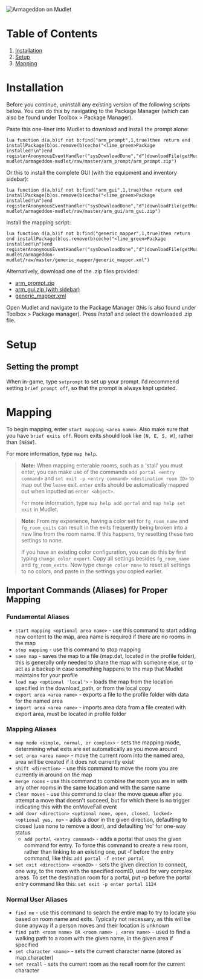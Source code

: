 ![Armageddon on Mudlet](https://vgy.me/YsNONT.gif)

# Table of Contents

1. [Installation](#installation)
2. [Setup](#setup)
3. [Mapping](#mapping)

# Installation

Before you continue, uninstall any existing version of the following scripts below. You can do this by navigating to the Package Manager (which can also be found under Toolbox > Package Manager).

Paste this one-liner into Mudlet to download and install the prompt alone:

```
lua function d(a,b)if not b:find("arm_prompt",1,true)then return end installPackage(b)os.remove(b)cecho("<lime_green>Package installed!\n")end registerAnonymousEventHandler("sysDownloadDone","d")downloadFile(getMudletHomeDir().."/arm_prompt.zip","https://github.com/armageddon-mudlet/armageddon-mudlet/raw/master/arm_prompt/arm_prompt.zip")
```

Or this to install the complete GUI (with the equipment and inventory sidebar):

```
lua function d(a,b)if not b:find("arm_gui",1,true)then return end installPackage(b)os.remove(b)cecho("<lime_green>Package installed!\n")end registerAnonymousEventHandler("sysDownloadDone","d")downloadFile(getMudletHomeDir().."/arm_gui.zip","https://github.com/armageddon-mudlet/armageddon-mudlet/raw/master/arm_gui/arm_gui.zip")
```

Install the mapping script:

```
lua function d(a,b)if not b:find("generic_mapper",1,true)then return end installPackage(b)os.remove(b)cecho("<lime_green>Package installed!\n")end registerAnonymousEventHandler("sysDownloadDone","d")downloadFile(getMudletHomeDir().."/generic_mapper.xml","https://github.com/armageddon-mudlet/armageddon-mudlet/raw/master/generic_mapper/generic_mapper.xml")
```

Alternatively, download one of the .zip files provided:

 - [arm_prompt.zip](https://github.com/armageddon-mudlet/armageddon-mudlet/raw/master/arm_prompt/arm_prompt.zip)
 - [arm_gui.zip (with sidebar)](https://github.com/armageddon-mudlet/armageddon-mudlet/raw/master/arm_gui/arm_gui.zip)
 - [generic_mapper.xml](https://github.com/armageddon-mudlet/armageddon-mudlet/raw/master/generic_mapper/generic_mapper.xml)
 
Open Mudlet and navigate to the Package Manager (this is also found under Toolbox > Package manager). Press *Install* and select the downloaded .zip file.

# Setup

## Setting the prompt
When in-game, type `setprompt` to set up your prompt. I'd recommend setting `brief prompt off`, so that the prompt is always kept updated.

# Mapping
To begin mapping, enter `start mapping <area name>`. Also make sure that you have `brief exits off`. Room exits should look like `[N, E, S, W]`, rather than `[NESW]`.

For more information, type `map help`.

> **Note:** When mapping enterable rooms, such as a 'stall' you must enter, you can make use of the commands `add portal <entry command>` and `set exit -p <entry command> <destination room ID>` to map out the `leave` exit. `enter` exits should be automatically mapped out when inputted as `enter <object>`.
>
> For more information, type `map help add portal` and `map help set exit` in Mudlet.

> **Note:** From my experience, having a color set for `fg_room_name` and `fg_room_exits` can result in the exits frequently being broken into a new line from the room name. If this happens, try resetting these two settings to none.
>
> If you have an existing color configuration, you can do this by first typing `change color export`. Copy all settings besides `fg_room_name` and `fg_room_exits`. Now type `change color none` to reset all settings to no colors, and paste in the settings you copied earlier.

## Important Commands (Aliases) for Proper Mapping

### Fundamental Aliases
- `start mapping <optional area name>` - use this command to start adding new content to the map, area name is required if there are no rooms in the map
- `stop mapping` - use this command to stop mapping
- `save map` - saves the map to a file (map.dat, located in the profile folder), this is generally only needed to share the map with someone else, or to act as a backup in case something happens to the map that Mudlet maintains for your profile
- `load map <optional 'local'>` - loads the map from the location specified in the download_path, or from the local copy
- `export area <area name>` - exports a file to the profile folder with data for the named area
- `import area <area name>` - imports area data from a file created with export area, must be located in profile folder


### Mapping Aliases
- `map mode <simple, normal, or complex>` - sets the mapping mode, determining what exits are set automatically as you move around
- `set area <area name>` - move the current room into the named area, area will be created if it does not currently exist
- `shift <direction>` - use this command to move the room you are currently in around on the map
- `merge rooms` - use this command to combine the room you are in with any other rooms in the same location and with the same name
- `clear moves` - use this command to clear the move queue after you attempt a move that doesn't succeed, but for which there is no trigger indicating this with the onMoveFail event
- `add door <direction> <optional none, open, closed, locked> <optional yes, no>` - adds a door in the given direction, defaulting to closed (use none to remove a door), and defaulting 'no' for one-way status
  - `add portal <entry command>` - adds a portal that uses the given command for entry. To force this command to create a new room, rather than linking to an existing one, put -f before the entry command, like this: `add portal -f enter portal`
- `set exit <direction> <roomID>` - sets the given direction to connect, one way, to the room with the specified roomID, used for very complex areas. To set the destination room for a portal, put -p before the portal entry command like this: `set exit -p enter portal 1124`

### Normal User Aliases
- `find me` - use this command to search the entire map to try to locate you based on room name and exits. Typically not necessary, as this will be done anyway if a person moves and their location is unknown
- `find path <room name> OR <room name> ; <area name>` - used to find a walking path to a room with the given name, in the given area if specified
- `set character <name>` - sets the current character name (stored as map.character)
- `set recall` - sets the current room as the recall room for the current character
